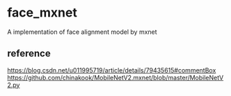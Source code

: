 # face_mxnet
A implementation of face alignment model by mxnet


## reference
https://blog.csdn.net/u011995719/article/details/79435615#commentBox
https://github.com/chinakook/MobileNetV2.mxnet/blob/master/MobileNetV2.py
